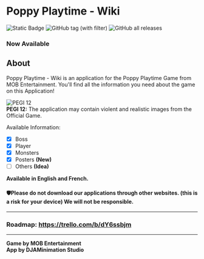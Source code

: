 # Poppy Playtime - Wiki  
![Static Badge](https://img.shields.io/badge/Status-BETA-7e49b8?style=flat-square)
![GitHub tag (with filter)](https://img.shields.io/github/v/tag/GabrielDja/PoppyPlaytime-Wiki_App?style=flat-square&label=Latest%20Version&color=177c66)
![GitHub all releases](https://img.shields.io/github/downloads/GabrielDja/PoppyPlaytime-Wiki_App/total?style=flat-square&label=Downloads)

### Now Available
## About
Poppy Playtime - Wiki is an application for the Poppy Playtime Game from MOB Entertainment. You'll find all the information you need about the game on this Application!

![PEGI 12](https://static.wixstatic.com/media/31958c_6fcb1d6d35ce4ecfb6cc560cca1ad2f1~mv2.png/v1/fill/w_33,h_40,al_c,q_85,usm_0.66_1.00_0.01,enc_auto/PEGI-12_Icon.png)  
**PEGI 12:** The application may contain violent and realistic images from the Official Game.

Available Information:
- [x] Boss
- [x] Player
- [x] Monsters
- [x] Posters **(New)**
- [ ] Others **(Idea)**

**Available in English and French.**

#### 🛡️Please do not download our applications through other websites. (this is a risk for your device) We will not be responsible.

---
### Roadmap: https://trello.com/b/dY6ssbjm
---
**Game by MOB Entertainment**  
**App by DJAMinimation Studio**
